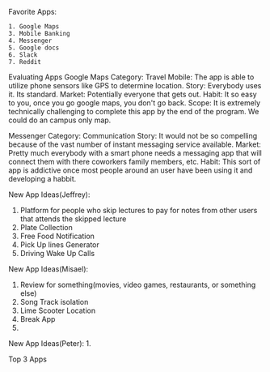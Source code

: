 Favorite Apps:
    
    1. Google Maps
    3. Mobile Banking
    4. Messenger 
    5. Google docs
    6. Slack
    7. Reddit

Evaluating Apps
Google Maps
    Category: Travel
    Mobile:    The app is able to utilize phone sensors like GPS to determine location.
    Story:    Everybody uses it. Its standard. 
    Market:    Potentially everyone that gets out.
    Habit:    It so easy to you, once you go google maps,                 you don't go back. 
    Scope: It is extremely technically challenging to complete this app by the end of the program. We could do an campus only map.

Messenger 
    Category: Communication
    Story: It would not be so compelling because of the vast number of instant messaging service available.
    Market: Pretty much everybody with a smart phone needs a messaging app that will connect them with there coworkers family members, etc.
    Habit: This sort of app is addictive once most people around an user have been using it and developing a habbit.

New App Ideas(Jeffrey):
1. Platform for people who skip lectures to pay for notes from other users that attends the skipped lecture
2. Plate Collection
3. Free Food Notification
4. Pick Up lines Generator
5. Driving Wake Up Calls

New App Ideas(Misael):
1. Review for something(movies, video games, restaurants, or something else)
2. Song Track isolation
3. Lime Scooter Location
4. Break App 
5. 

New App Ideas(Peter):
1. 

Top 3 Apps
